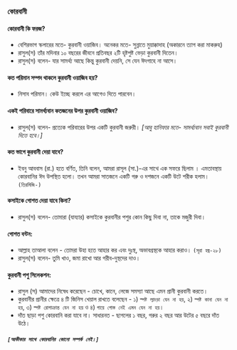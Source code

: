 ### **কোরবানী**
#### **কোরবানী কি ফরজ?**
* বেশিরভাগ স্কলারের মতে- কুরবানী ওয়াজিব। অনেকর মতে- সুন্নাতে মুয়াক্কাদাহ (অকারনে ত্যাগ করা মাকরুহ)
* রাসুল(স) তাঁর মদিনার ১০ বছরের জীবনে প্রতিবছর ২টি হৃষ্টপুষ্ট ভেড়া কুরবানী দিতেন।
* রাসুল(স) বলেন- যার সামর্থ্য আছে কিন্তু কুরবানী দেয়নি, সে যেন ঈদগাহে না আসে।
#### **কত পরিমান সম্পদ থাকলে কুরবানী ওয়াজিব হয়?**
* নিসাব পরিমান। কেউ ইচ্ছে করলে এর আগেও দিতে পারবেন।
#### **একই পরিবারে সামর্থ্যবান কতজনের উপর কুরবানী ওয়াজিব?**
* রাসুল(স) বলেন- প্রত্যেক পরিবারের উপর একটি কুরবানী জরুরী। *[আবু হানিফার মতে- সামর্থ্যবান সবাই কুরবানী দিতে হবে।]*
#### **কত ভাগে কুরবানী দেয়া যাবে?**
* ইবনু আববাস (রা.) হতে বর্ণিত, তিনি বলেন, আমরা রাসূল (সা.)-এর সাথে এক সফরে ছিলাম । এমতাবস্থায় কোরবানির ঈদ উপস্থিত হলো। তখন আমরা সাতজনে একটি গরু ও দশজনে একটি উটে শরীক হলাম। `(তিরমিজি-)`
#### **কসাইকে গোশত দেয়া যাবে কিনা?**
* রাসুল(স) বলেন- তোমারা (যায্যার) কসাইকে কুরবানীর পশুর কোন কিছু দিবা না, তাকে মজুরী দিবা।
#### **গোশত বন্টন:**
* আল্লাহ তাআলা বলেন - তোমরা উহা হতে আহার কর এবং দুঃস্থ, অভাবগ্রস্থকে আহার করাও। `(সূরা হজ্ব-২৮)`
* রাসুল(স) বলেন- তুমি খাও, জমা রাখো আর গরীব-দুস্থদের দাও।
#### **কুরবানী পশু সিলেকশন:**
* রাসুল (স) আমাদের নিষেধ করেছেন - চোখে, কানে, লেজে সমস্যা আছে এমন প্রানী কুরবানী করতে।
* কুরবানীর প্রানীর ক্ষেত্রে ৪ টি জিনিস খেয়াল রাখতে বলেছেন - ১) `স্পষ্ট ল্যাংড়া যেন না হয়`, ২) `স্পষ্ট কানা যেন না হয়`, ৩) `স্পষ্ট রোগাক্রান্ত যেন না হয়` ও ৪) `গায়ে গোস্ত নেই এমন যেন না হয়`।
* দাঁত ছাড়া পশু কোরবানি করা যাবে না। সাধারনত - ছাগলের ১ বছর, গরুর ২ বছর আর উটের ৫ বছরে দাঁত উঠে।
###### **`[আকীকার সাথে কোরবানির কোনো সম্পর্ক নেই।]`**